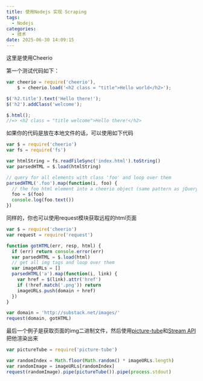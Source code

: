 ```yaml
---
title: 使用Nodejs 实现 Scraping
tags:
  - Nodejs
categories:
  - 技术
date: 2025-06-30 14:09:15
---
```


这里是使用Cheerio

第一个测试代码如下：

```js
var cheerio = require('cheerio'),
    $ = cheerio.load('<h2 class = "title">Hello world</h2>');

$('h2.title').text('Hello there!');
$('h2').addClass('welcome');

$.html();
//=> <h2 class = "title welcome">Hello there!</h2>
```

如果你的代码是放在本地文件的话，可以使用如下代码

```js
var $ = require('cheerio')
var fs = require('fs')

var htmlString = fs.readFileSync('index.html').toString()
var parsedHTML = $.load(htmlString)

// query for all elements with class 'foo' and loop over them
parsedHTML('.foo').map(function(i, foo) {
  // the foo html element into a cheerio object (same pattern as jQuery)
  foo = $(foo)
  console.log(foo.text())
})
```

同样的，你也可以使用request模块获取远程的html页面

```js
var $ = require('cheerio')
var request = require('request')

function gotHTML(err, resp, html) {
  if (err) return console.error(err)
  var parsedHTML = $.load(html)
  // get all img tags and loop over them
  var imageURLs = []
  parsedHTML('a').map(function(i, link) {
    var href = $(link).attr('href')
    if (!href.match('.png')) return
    imageURLs.push(domain + href)
  })
}

var domain = 'http://substack.net/images/'
request(domain, gotHTML)
```

最后一个例子是获取页面的img二进制文件，然后使用[picture-tube](http://npmjs.org/picture-tube)和[Stream API](https://github.com/substack/stream-handbook)把他渲染出来

```js
var pictureTube = require('picture-tube')

var randomIndex = Math.floor(Math.random() * imageURLs.length)
var randomImage = imageURLs[randomIndex]
request(randomImage).pipe(pictureTube()).pipe(process.stdout)
```


